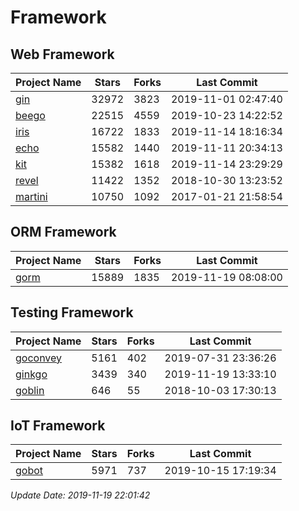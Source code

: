 # Framework

## Web Framework

| Project Name | Stars | Forks | Last Commit |
| ------------ | ----- | ----- | ----------- |
| [gin](https://github.com/gin-gonic/gin) | 32972 | 3823 | 2019-11-01 02:47:40 |
| [beego](https://github.com/astaxie/beego) | 22515 | 4559 | 2019-10-23 14:22:52 |
| [iris](https://github.com/kataras/iris) | 16722 | 1833 | 2019-11-14 18:16:34 |
| [echo](https://github.com/labstack/echo) | 15582 | 1440 | 2019-11-11 20:34:13 |
| [kit](https://github.com/go-kit/kit) | 15382 | 1618 | 2019-11-14 23:29:29 |
| [revel](https://github.com/revel/revel) | 11422 | 1352 | 2018-10-30 13:23:52 |
| [martini](https://github.com/go-martini/martini) | 10750 | 1092 | 2017-01-21 21:58:54 |

## ORM Framework

| Project Name | Stars | Forks | Last Commit |
| ------------ | ----- | ----- | ----------- |
| [gorm](https://github.com/jinzhu/gorm) | 15889 | 1835 | 2019-11-19 08:08:00 |

## Testing Framework

| Project Name | Stars | Forks | Last Commit |
| ------------ | ----- | ----- | ----------- |
| [goconvey](https://github.com/smartystreets/goconvey) | 5161 | 402 | 2019-07-31 23:36:26 |
| [ginkgo](https://github.com/onsi/ginkgo) | 3439 | 340 | 2019-11-19 13:33:10 |
| [goblin](https://github.com/franela/goblin) | 646 | 55 | 2018-10-03 17:30:13 |

## IoT Framework

| Project Name | Stars | Forks | Last Commit |
| ------------ | ----- | ----- | ----------- |
| [gobot](https://github.com/hybridgroup/gobot) | 5971 | 737 | 2019-10-15 17:19:34 |

*Update Date: 2019-11-19 22:01:42*